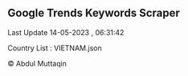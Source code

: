 

## Google Trends Keywords Scraper 
 
Last Update 14-05-2023 , 06:31:42

Country List :
VIETNAM.json



© Abdul Muttaqin 
